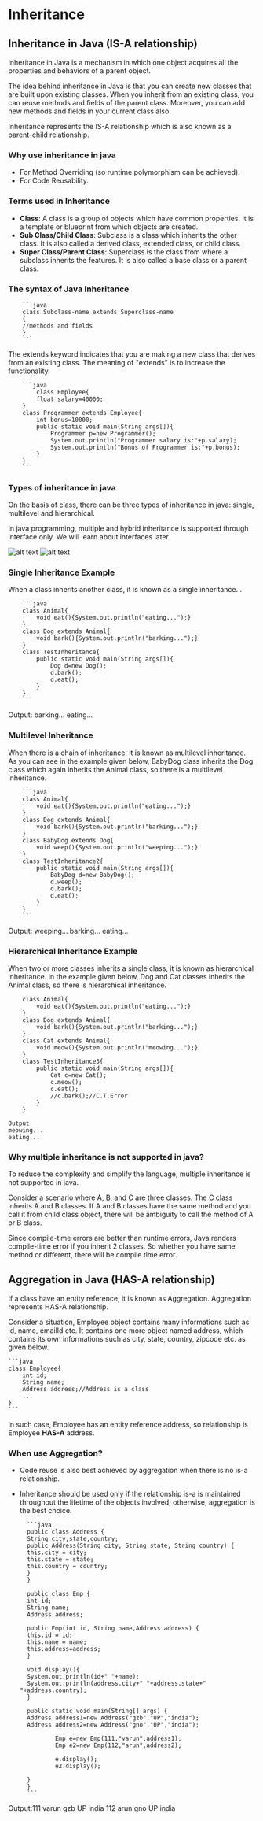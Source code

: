 # Inheritance

## Inheritance in Java (**IS-A** relationship)

Inheritance in Java is a mechanism in which one object acquires all the properties and behaviors of a parent object.

The idea behind inheritance in Java is that you can create new classes that are built upon existing classes. When you inherit from an existing class, you can reuse methods and fields of the parent class. Moreover, you can add new methods and fields in your current class also.

Inheritance represents the IS-A relationship which is also known as a parent-child relationship.

### Why use inheritance in java

- For Method Overriding (so runtime polymorphism can be achieved).
- For Code Reusability.

### Terms used in Inheritance

- **Class**: A class is a group of objects which have common properties. It is a template or blueprint from which objects are created.
- **Sub Class/Child Class**: Subclass is a class which inherits the other class. It is also called a derived class, extended class, or child class.
- **Super Class/Parent Class**: Superclass is the class from where a subclass inherits the features. It is also called a base class or a parent class.

### The syntax of Java Inheritance

        ```java
        class Subclass-name extends Superclass-name
        {
        //methods and fields
        }
        ```

The extends keyword indicates that you are making a new class that derives from an existing class. The meaning of "extends" is to increase the functionality.

        ```java
            class Employee{
            float salary=40000;
        }
        class Programmer extends Employee{
            int bonus=10000;
            public static void main(String args[]){
                Programmer p=new Programmer();
                System.out.println("Programmer salary is:"+p.salary);
                System.out.println("Bonus of Programmer is:"+p.bonus);
            }
        }
        ```

### Types of inheritance in java

On the basis of class, there can be three types of inheritance in java: single, multilevel and hierarchical.

In java programming, multiple and hybrid inheritance is supported through interface only. We will learn about interfaces later.

![alt text](./assets/typesofinheritance-1.png)
![alt text](./assets/multiple.jpg)

### Single Inheritance Example

When a class inherits another class, it is known as a single inheritance. .

        ```java
        class Animal{
            void eat(){System.out.println("eating...");}
        }
        class Dog extends Animal{
            void bark(){System.out.println("barking...");}
        }
        class TestInheritance{
            public static void main(String args[]){
                Dog d=new Dog();
                d.bark();
                d.eat();
            }
        }
        ```

Output:
barking...
eating...

### Multilevel Inheritance

When there is a chain of inheritance, it is known as multilevel inheritance. As you can see in the example given below, BabyDog class inherits the Dog class which again inherits the Animal class, so there is a multilevel inheritance.

        ```java
        class Animal{
            void eat(){System.out.println("eating...");}
        }
        class Dog extends Animal{
            void bark(){System.out.println("barking...");}
        }
        class BabyDog extends Dog{
            void weep(){System.out.println("weeping...");}
        }
        class TestInheritance2{
            public static void main(String args[]){
                BabyDog d=new BabyDog();
                d.weep();
                d.bark();
                d.eat();
            }
        }
        ```

Output:
weeping...
barking...
eating...

### Hierarchical Inheritance Example

When two or more classes inherits a single class, it is known as hierarchical inheritance. In the example given below, Dog and Cat classes inherits the Animal class, so there is hierarchical inheritance.

        class Animal{
            void eat(){System.out.println("eating...");}
        }
        class Dog extends Animal{
            void bark(){System.out.println("barking...");}
        }
        class Cat extends Animal{
            void meow(){System.out.println("meowing...");}
        }
        class TestInheritance3{
            public static void main(String args[]){
                Cat c=new Cat();
                c.meow();
                c.eat();
                //c.bark();//C.T.Error
            }
        }

    Output
    meowing...
    eating...

### Why multiple inheritance is not supported in java?

To reduce the complexity and simplify the language, multiple inheritance is not supported in java.

Consider a scenario where A, B, and C are three classes. The C class inherits A and B classes. If A and B classes have the same method and you call it from child class object, there will be ambiguity to call the method of A or B class.

Since compile-time errors are better than runtime errors, Java renders compile-time error if you inherit 2 classes. So whether you have same method or different, there will be compile time error.

## Aggregation in Java (**HAS-A** relationship)

If a class have an entity reference, it is known as Aggregation. Aggregation represents HAS-A relationship.

Consider a situation, Employee object contains many informations such as id, name, emailId etc. It contains one more object named address, which contains its own informations such as city, state, country, zipcode etc. as given below.

    ```java
    class Employee{
        int id;
        String name;
        Address address;//Address is a class
        ...
    }
    ```

In such case, Employee has an entity reference address, so relationship is Employee **HAS-A** address.

### When use Aggregation?

- Code reuse is also best achieved by aggregation when there is no is-a relationship.
- Inheritance should be used only if the relationship is-a is maintained throughout the lifetime of the objects involved; otherwise, aggregation is the best choice.

        ```java
        public class Address {
        String city,state,country;
        public Address(String city, String state, String country) {
        this.city = city;
        this.state = state;
        this.country = country;
        }
        }

        public class Emp {
        int id;
        String name;
        Address address;

        public Emp(int id, String name,Address address) {
        this.id = id;
        this.name = name;
        this.address=address;
        }

        void display(){
        System.out.println(id+" "+name);
        System.out.println(address.city+" "+address.state+" "+address.country);
        }

        public static void main(String[] args) {
        Address address1=new Address("gzb","UP","india");
        Address address2=new Address("gno","UP","india");

                Emp e=new Emp(111,"varun",address1);
                Emp e2=new Emp(112,"arun",address2);

                e.display();
                e2.display();

        }
        }
        ```

Output:111 varun
gzb UP india
112 arun
gno UP india
